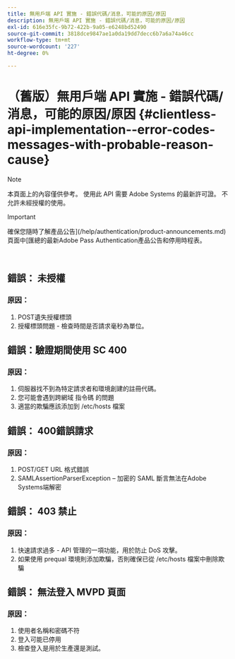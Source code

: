 ```yaml
---
title: 無用戶端 API 實施 - 錯誤代碼/消息，可能的原因/原因
description: 無用戶端 API 實施 - 錯誤代碼/消息，可能的原因/原因
exl-id: 616e35fc-9b72-422b-9a05-e6248bd52490
source-git-commit: 3818dce9847ae1a0da19dd7decc6b7a6a74a46cc
workflow-type: tm+mt
source-wordcount: '227'
ht-degree: 0%

---
```


# （舊版）無用戶端 API 實施 - 錯誤代碼/消息，可能的原因/原因 {#clientless-api-implementation--error-codes-messages-with-probable-reason-cause}

>[!NOTE]
>
>本頁面上的內容僅供參考。 使用此 API 需要 Adobe Systems 的最新許可證。 不允許未經授權的使用。

>[!IMPORTANT]
>
> 確保您隨時了解產品公告](/help/authentication/product-announcements.md)頁面中[匯總的最新Adobe Pass Authentication產品公告和停用時程表。

</br>


## 錯誤： 未授權

### 原因：

1. POST遺失授權標頭
1. 授權標頭問題 - 檢查時間是否請求毫秒為單位。

## 錯誤：驗證期間使用 SC 400

### 原因：

1. 伺服器找不到為特定請求者和環境創建的註冊代碼。
1. 您可能會遇到跨網域 指令碼 的問題
1. 適當的欺騙應該添加到 /etc/hosts 檔案

## 錯誤： 400錯誤請求

### 原因：

1. POST/GET URL 格式錯誤
1. SAMLAssertionParserException – 加密的 SAML 斷言無法在Adobe Systems端解密

## 錯誤： 403 禁止

### 原因：

1. 快速請求過多 - API 管理的一項功能，用於防止 DoS 攻擊。
2. 如果使用 prequal 環境則添加欺騙，否則確保已從 /etc/hosts 檔案中刪除欺騙

## 錯誤： 無法登入 MVPD 頁面

### 原因：

1. 使用者名稱和密碼不符
2. 登入可能已停用
3. 檢查登入是用於生產還是測試。


<!--

## Related Information

- [Clientless API Reference](/help/authentication/rest-api-reference.md)

-->
